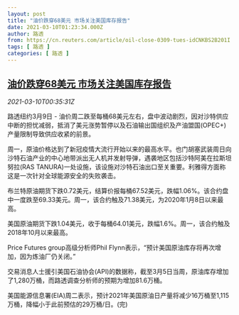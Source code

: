 ```yaml
---
layout: post
title: "油价跌穿68美元 市场关注美国库存报告"
date: 2021-03-10T01:23:34.000Z
author: 路透
from: https://cn.reuters.com/article/oil-close-0309-tues-idCNKBS2B201I
tags: [ 路透 ]
categories: [ 路透 ]
---
```

<!--1615339414000-->
[油价跌穿68美元 市场关注美国库存报告](https://cn.reuters.com/article/oil-close-0309-tues-idCNKBS2B201I)
------

<div>
<div><i>2021-03-10T00:35:31Z</i></div><p>路透纽约3月9日 - 油价周二跌至每桶68美元左右，盘中波动剧烈，因对沙特供应中断的担忧减弱，抵消了美元涨势暂停以及石油输出国组织及产油盟国(OPEC+)产量限制导致供应收紧的前景。</p><p>周一，原油价格达到了新冠疫情大流行开始以来的最高水平。也门胡塞武装周日向沙特石油产业的中心地带派出无人机并发射导弹，遇袭地区包括沙特阿美在拉斯坦努拉(RAS TANURA)一处设施，该设施对沙特石油出口至关重要。利雅得方面称这是一次针对全球能源安全的失败袭击。</p><p>布兰特原油期货下跌0.72美元，结算价报每桶67.52美元，跌幅1.06%。该合约盘中一度跌至69.33美元。周一，该合约触及71.38美元，为2020年1月8日以来最高。</p><p>美国原油期货下跌1.04美元，收于每桶64.01美元，跌幅1.6%。周一，该合约触及2018年10月以来最高。</p><p>Price Futures group高级分析师Phil Flynn表示，“预计美国原油库存将再次增加，因为炼油厂仍关闭。”</p><p>交易消息人士援引美国石油协会(API)的数据称，截至3月5日当周，原油库存增加了1,280万桶，而路透调查分析师的预期为增加81.6万桶。</p><p>美国能源信息署(EIA)周二表示，预计2021年美国原油日产量将减少16万桶至1,115万桶，降幅小于此前预估的29万桶/日。(完)</p>
</div>
